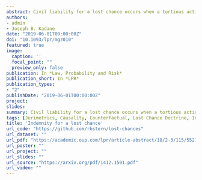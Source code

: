 ```yaml
---
abstract: Civil liability for a lost chance occurs when a tortious action changes the probabilities of the outcomes that can be obtained by the victim. In such situations, the most commonly referenced rule of quantification is that of proportional damages. Based on this rule, the literature has proposed several formulae for quantifying damages. However, these formulae have limited applicability. For instance, they are inappropriate when the victim’s chance has more than two possible outcomes or when the victim can make a choice which would influence her outcomes. Also, the formulae have seldom been derived from legal principles, which makes it hard to choose among them when they disagree. Instead of discussing specific formulae, we propose a principled approach to quantifying damages in lost chances. We present several qualitative legal questions regarding how to quantify damages and show that the answers lead to precise and general rules for damage quantification. These rules generalize the formulae that were previously proposed. Furthermore, our approach separates legal considerations from the quantitative issues involved in damage quantification.
authors:
- admin
- Joseph B. Kadane
date: "2019-06-01T00:00:00Z"
doi: "10.1093/lpr/mgz010"
featured: true
image:
  caption: ''
  focal_point: ""
  preview_only: false
publication: In *Law, Probability and Risk*
publication_short: In *LPR*
publication_types:
- "2"
publishDate: "2019-06-01T00:00:00Z"
project: 
slides: 
summary: Civil liability for a lost chance occurs when a tortious action changes the probabilities of the outcomes that can be obtained by the victim. Instead of discussing specific formulae, we propose a principled approach to quantifying damages in lost chances. We present several qualitative legal questions regarding how to quantify damages and show that the answers lead to precise and general rules for damage quantification.
tags: [Jurimetrics, Causality, Counterfactual, Lost Chance Doctrine, Indemnity, Civil liability]
title: 'Indemnity for a lost chance'
url_code: "https://github.com/rbstern/lost-chances"
url_dataset: ""
url_pdf: "https://academic.oup.com/lpr/article-abstract/18/2-3/115/5521068"
url_poster: ""
url_project: ""
url_slides: ""
url_source: "https://arxiv.org/pdf/1412.1501.pdf"
url_video: ""
---
```

